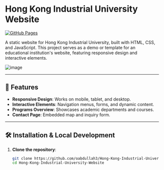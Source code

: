 # Hong Kong Industrial University Website

[![GitHub Pages](https://img.shields.io/badge/GitHub%20Pages-Live-brightgreen)](https://oabdullah3.github.io/Hong-Kong-Industrial-University-Website/HKIU%20WEBSITE/HKIU%20WEBSITE/HTMLFiles/2-About.html)

A static website for Hong Kong Industrial University, built with HTML, CSS, and JavaScript. This project serves as a demo or template for an educational institution's website, featuring responsive design and interactive elements.

![image](https://github.com/user-attachments/assets/5cce0318-7cda-4548-af78-df52cabe1a5d)

---

## 🚀 Features
- **Responsive Design**: Works on mobile, tablet, and desktop.
- **Interactive Elements**: Navigation menus, forms, and dynamic content.
- **Programs Overview**: Showcases academic departments and courses.
- **Contact Page**: Embedded map and inquiry form.

---

## 🛠️ Installation & Local Development
1. **Clone the repository**:
   ```bash
   git clone https://github.com/oabdullah3/Hong-Kong-Industrial-University-Website.git
   cd Hong-Kong-Industrial-University-Website
